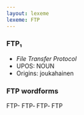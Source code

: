 ```yaml
---
layout: lexeme
lexeme: FTP
---
```


###  FTP₁

* _File Transfer Protocol_
* UPOS:  NOUN
* Origins: joukahainen 


### FTP wordforms

FTP-
FTP‐
FTP‑
FTP

